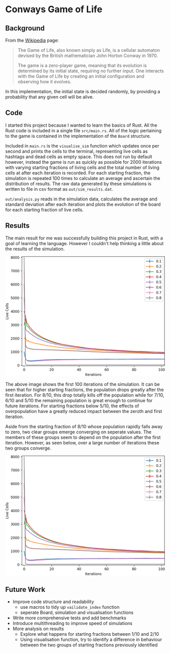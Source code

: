 # Conways Game of Life

## Background

From the
[Wikipedia](https://en.wikipedia.org/wiki/Conway's_Game_of_Life) page:

> The Game of Life, also known simply as Life, is a cellular automaton
> devised by the British mathematician John Horton Conway in 1970.
>
> The game is a zero-player game, meaning that its evolution is
> determined by its initial state, requiring no further input. One
> interacts with the Game of Life by creating an initial configuration
> and observing how it evolves.

In this implementation, the initial state is decided randomly, by
providing a probability that any given cell will be alive.

## Code

I started this project because I wanted to learn the basics of Rust. All
the Rust code is included in a single file `src/main.rs`. All of the
logic pertaining to the game is contained in the implementation of the
`Board` structure.

Included in `main.rs` is the `visualise_sim` function which updates once
per second and prints the cells to the terminal, representing live cells
as hashtags and dead cells as empty space. This does not run by default
however, instead the game is run as quickly as possible for 2000
iterations with varying starting fractions of living cells and the total
number of living cells at after each iteration is recorded. For each
starting fraction, the simulation is repeated 100 times to calculate an
average and ascertain the distribution of results. The raw data
generated by these simulations is written to file in csv format as
`out/sim_results.dat`.

`out/analysis.py` reads in the simulation data, calculates the average
and standard deviation after each iteration and plots the evolution of
the board for each starting fraction of live cells.

## Results

The main result for me was successfully building this project in Rust,
with a goal of learning the language. However I couldn't help thinking
a little about the results of the simulation.

![Cropped Distribution](out/cropped_results.png)

The above image shows the first 100 iterations of the simulation. It can
be seen that for higher starting fractions, the population drops greatly
after the first iteration. For 8/10, this drop totally kills off the
population while for 7/10, 6/10 and 5/10 the remaining population is
great enough to continue for future iterations. For starting fractions
below 5/10, the effects of overpopulation have a greatly reduced impact
between the zeroth and first iteration.

Aside from the starting fraction of 8/10 whose population rapidly falls
away to zero, two clear groups emerge converging on seperate values. The
members of these groups seem to depend on the population after the first
iteration. However, as seen below, over a large number of iterations
these two groups converge.

![Cropped Distribution](out/cropped_results.png)

## Future Work

* Improve code structure and readability
  * use macros to tidy up `vailidate_index` function
  * seperate Board, simulation and visualisation functions
* Write more comprehensive tests and add benchmarks
* Introduce multithreading to improve speed of simulations
* More analysis on results
  * Explore what happens for starting fractions between 1/10 and 2/10
  * Using visualisation function, try to identify a difference in
behaviour between the two groups of starting fractions previously
identified

